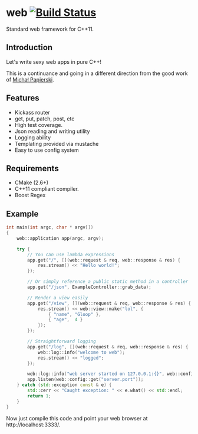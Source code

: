 # web [![Build Status](https://secure.travis-ci.org/whackashoe/web.png)](http://travis-ci.org/whackashoe/web)

Standard web framework for C++11.

## Introduction

Let's write sexy web apps in pure C++!

This is a continuance and going in a different direction from the good work of [Michał Papierski](https://github.com/mpapierski/web).

## Features

* Kickass router
* get, put, patch, post, etc
* High test coverage.
* Json reading and writing utility
* Logging ability
* Templating provided via mustache
* Easy to use config system

## Requirements

* CMake (2.6+)
* C++11 compliant compiler.
* Boost Regex

## Example

```cpp
int main(int argc, char * argv[])
{
	web::application app(argc, argv);

	try {
		// You can use lambda expressions
		app.get("/", [](web::request & req, web::response & res) {
			res.stream() << "Hello world!";
		});

		// Or simply reference a public static method in a controller
		app.get("/json", ExampleController::grab_data);

		// Render a view easily
		app.get("/view", [](web::request & req, web::response & res) {
			res.stream() << web::view::make("lol", {
				{ "name", "Gloop" },
				{ "age",  4 }
			});
		});

		// Straightforward logging
		app.get("/log", [](web::request & req, web::response & res) {
		    web::log::info("welcome to web");
    		res.stream() << "logged";
		});

		web::log::info("web server started on 127.0.0.1:{}", web::config::get("server.port"));
		app.listen(web::config::get("server.port"));
	} catch (std::exception const & e) {
		std::cerr << "Caught exception: " << e.what() << std::endl;
		return 1;
	}
}
```

Now just compile this code and point your web browser at http://localhost:3333/.

